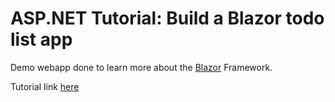 # ASP.NET Tutorial: Build a Blazor todo list app

Demo webapp done to learn more about the [Blazor](https://dotnet.microsoft.com/apps/aspnet/web-apps/blazor) Framework. 

Tutorial link [here](https://docs.microsoft.com/en-gb/aspnet/core/tutorials/build-a-blazor-app?view=aspnetcore-3.1)
